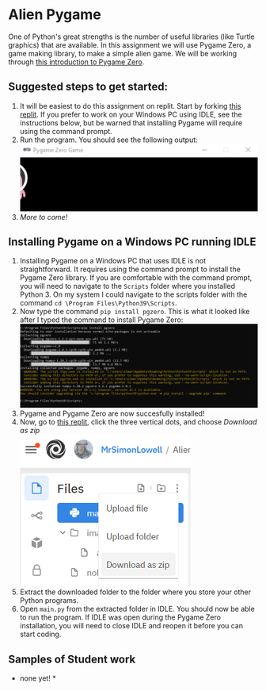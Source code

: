Alien Pygame
===========
One of Python's great strengths is the number of useful libraries (like Turtle graphics) that are available. In this assignment we will use Pygame Zero, a game making library, to make a simple alien game. We will be working through [this introduction to Pygame Zero](https://pygame-zero.readthedocs.io/en/stable/introduction.html).

Suggested steps to get started:
---------------------------------
1. It will be easiest to do this assignment on replit. Start by forking [this replit](https://replit.com/@MrSimonLowell/AlienPygameBase). If you prefer to work on your Windows PC using IDLE, see the instructions below, but be warned that installing Pygame will require using the command prompt.
2. Run the program. You should see the following output:   
![](StartProgram.gif)    
3. *More to come!*

Installing Pygame on a Windows PC running IDLE
----------------------------------------------
1. Installing Pygame on a Windows PC that uses IDLE is not straightforward. It requires using the command prompt to install the Pygame Zero library. If you are comfortable with the command prompt, you will need to navigate to the `Scripts` folder where you installed Python 3. On my system I could navigate to the scripts folder with the command `cd \Program Files\Python39\Scripts`.
2. Now type the command `pip install pgzero`. This is what it looked like after I typed the command to install Pygame Zero:   
   ![](InstallingPgzeroWindows.PNG)
4. Pygame and Pygame Zero are now succesfully installed!
5. Now, go to [this replit](https://replit.com/@MrSimonLowell/AlienPygameBase), click the three vertical dots, and choose *Download as zip*   
![](DownloadAsZip.PNG)   
6. Extract the downloaded folder to the folder where you store your other Python programs.
7. Open `main.py` from the extracted folder in IDLE. You should now be able to run the program. If IDLE was open during the Pygame Zero installation, you will need to close IDLE and reopen it before you can start coding.  

Samples of Student work
-----------------------
* none yet! *
